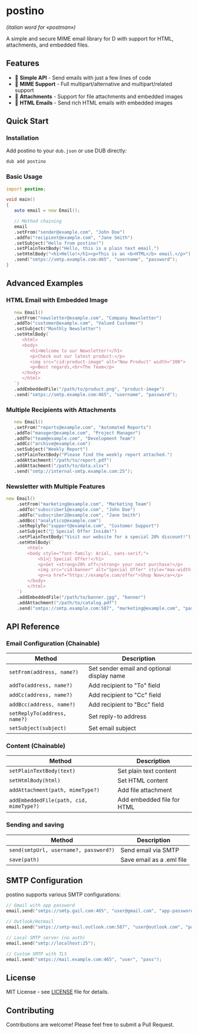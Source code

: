 # postino

*(italian word for «postman»)*

A simple and secure MIME email library for D with support for HTML, attachments, and embedded files.

## Features

- 🚀 **Simple API** - Send emails with just a few lines of code
- 📧 **MIME Support** - Full multipart/alternative and multipart/related support
- 📎 **Attachments** - Support for file attachments and embedded images
- 🎨 **HTML Emails** - Send rich HTML emails with embedded images

## Quick Start

### Installation

Add postino to your `dub.json` or use DUB directly:

```bash
dub add postino
```

### Basic Usage

```d
import postino;

void main()
{
   auto email = new Email();

   // Method chaining
   email
   .setFrom("sender@example.com", "John Doe")
   .addTo("recipient@example.com", "Jane Smith")
   .setSubject("Hello from postino!")
   .setPlainTextBody("Hello, this is a plain text email.")
   .setHtmlBody("<h1>Hello!</h1><p>This is an <b>HTML</b> email.</p>")
   .send("smtps://smtp.example.com:465", "username", "password");
}
```

## Advanced Examples

### HTML Email with Embedded Image

```d
   new Email()
   .setFrom("newsletter@example.com", "Company Newsletter")
   .addTo("customer@example.com", "Valued Customer")
   .setSubject("Monthly Newsletter")
   .setHtmlBody(`
      <html>
      <body>
         <h1>Welcome to our Newsletter!</h1>
         <p>Check out our latest product:</p>
         <img src="cid:product-image" alt="New Product" width="300">
         <p>Best regards,<br>The Team</p>
      </body>
      </html>
   `)
   .addEmbeddedFile("/path/to/product.png", "product-image")
   .send("smtps://smtp.example.com:465", "username", "password");
```

### Multiple Recipients with Attachments

```d
   new Email()
   .setFrom("reports@example.com", "Automated Reports")
   .addTo("manager@example.com", "Project Manager")
   .addTo("team@example.com", "Development Team")
   .addCc("archive@example.com")
   .setSubject("Weekly Report")
   .setPlainTextBody("Please find the weekly report attached.")
   .addAttachment("/path/to/report.pdf")
   .addAttachment("/path/to/data.xlsx")
   .send("smtp://internal-smtp.example.com:25");
```

### Newsletter with Multiple Features

```d
new Email()
    .setFrom("marketing@example.com", "Marketing Team")
    .addTo("subscriber1@example.com", "John Doe")
    .addTo("subscriber2@example.com", "Jane Smith")
    .addBcc("analytics@example.com")
    .setReplyTo("support@example.com", "Customer Support")
    .setSubject("🎉 Special Offer Inside!")
    .setPlainTextBody("Visit our website for a special 20% discount!")
    .setHtmlBody(`
        <html>
        <body style="font-family: Arial, sans-serif;">
            <h1>🎉 Special Offer!</h1>
            <p>Get <strong>20% off</strong> your next purchase!</p>
            <img src="cid:banner" alt="Special Offer" style="max-width: 100%;">
            <p><a href="https://example.com/offer">Shop Now</a></p>
        </body>
        </html>
    `)
    .addEmbeddedFile("/path/to/banner.jpg", "banner")
    .addAttachment("/path/to/catalog.pdf")
    .send("smtps://smtp.example.com:587", "marketing@example.com", "password");
```

## API Reference

### Email Configuration (Chainable)

| Method | Description |
|--------|-------------|
| `setFrom(address, name?)` | Set sender email and optional display name |
| `addTo(address, name?)` | Add recipient to "To" field |
| `addCc(address, name?)` | Add recipient to "Cc" field |
| `addBcc(address, name?)` | Add recipient to "Bcc" field |
| `setReplyTo(address, name?)` | Set reply-to address |
| `setSubject(subject)` | Set email subject |

### Content (Chainable)

| Method | Description |
|--------|-------------|
| `setPlainTextBody(text)` | Set plain text content |
| `setHtmlBody(html)` | Set HTML content |
| `addAttachment(path, mimeType?)` | Add file attachment |
| `addEmbeddedFile(path, cid, mimeType?)` | Add embedded file for HTML |

### Sending and saving

| Method | Description |
|--------|-------------|
| `send(smtpUrl, username?, password?)` | Send email via SMTP |
| `save(path)` | Save email as a .eml file |


## SMTP Configuration

postino supports various SMTP configurations:

```d
// Gmail with app password
email.send("smtps://smtp.gail.com:465", "user@gmail.com", "app-password");

// Outlook/Hotmail
email.send("smtps://smtp-mail.outlook.com:587", "user@outlook.com", "password");

// Local SMTP server (no auth)
email.send("smtp://localhost:25");

// Custom SMTP with TLS
email.send("smtps://mail.example.com:465", "user", "pass");
```

## License

MIT License - see [LICENSE](LICENSE) file for details.

## Contributing

Contributions are welcome! Please feel free to submit a Pull Request.
